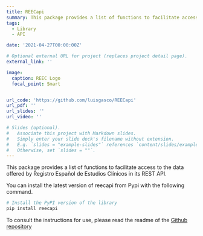 ```yaml
---
title: REECapi
summary: This package provides a list of functions to facilitate access to the data offered by Registro Español de Estudios Clínicos in its REST API.
tags:
  - Library
  - API

date: '2021-04-27T00:00:00Z'

# Optional external URL for project (replaces project detail page).
external_link: ''

image:
  caption: REEC Logo
  focal_point: Smart


url_code: 'https://github.com/luisgasco/REECapi'
url_pdf: ''
url_slides: ''
url_video: ''

# Slides (optional).
#   Associate this project with Markdown slides.
#   Simply enter your slide deck's filename without extension.
#   E.g. `slides = "example-slides"` references `content/slides/example-slides.md`.
#   Otherwise, set `slides = ""`.
---
```


This package provides a list of functions to facilitate access to the data offered by Registro Español de Estudios Clínicos in its REST API.


You can install the latest version of reecapi from Pypi with the
following command.
``` python
# Install the PyPI version of the library
pip install reecapi
```

To consult the instructions for use, please read the readme of the [Github repository](https://github.com/luisgasco/REECapi)